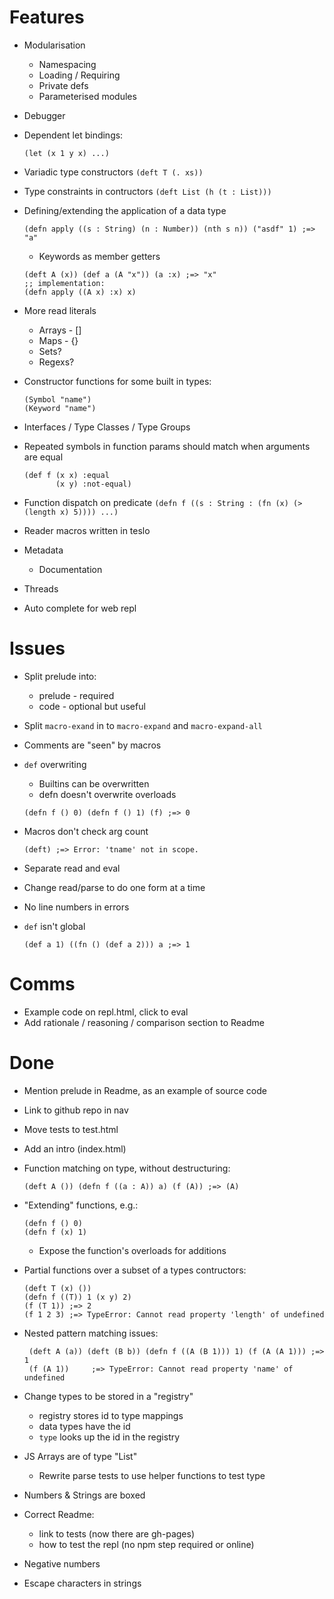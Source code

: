 # Features

 * Modularisation
   * Namespacing
   * Loading / Requiring
   * Private defs
   * Parameterised modules
 * Debugger
 * Dependent let bindings:

    ```
    (let (x 1 y x) ...)
    ```

 * Variadic type constructors `(deft T (. xs))`
 * Type constraints in contructors `(deft List (h (t : List)))`
 * Defining/extending the application of a data type

    ```
    (defn apply ((s : String) (n : Number)) (nth s n)) ("asdf" 1) ;=> "a"
    ```

   * Keywords as member getters

    ```
    (deft A (x)) (def a (A "x")) (a :x) ;=> "x"
    ;; implementation:
    (defn apply ((A x) :x) x)
    ```

 * More read literals
   * Arrays - []
   * Maps - {}
   * Sets?
   * Regexs?
 * Constructor functions for some built in types:

    ```
    (Symbol "name")
    (Keyword "name")
    ```

 * Interfaces / Type Classes / Type Groups
 * Repeated symbols in function params should match when arguments are equal

    ```
    (def f (x x) :equal
           (x y) :not-equal)
    ```

 * Function dispatch on predicate `(defn f ((s : String : (fn (x) (> (length x) 5)))) ...)`
 * Reader macros written in teslo
 * Metadata
   * Documentation
 * Threads
 * Auto complete for web repl

# Issues

 * Split prelude into:
   * prelude - required
   * code - optional but useful
 * Split `macro-exand` in to `macro-expand` and `macro-expand-all`
 * Comments are "seen" by macros
 * `def` overwriting
   * Builtins can be overwritten
   * defn doesn't overwrite overloads

    ```
    (defn f () 0) (defn f () 1) (f) ;=> 0
    ```

 * Macros don't check arg count

    ```
    (deft) ;=> Error: 'tname' not in scope.
    ```

 * Separate read and eval
 * Change read/parse to do one form at a time
 * No line numbers in errors
 * `def` isn't global

    ```
    (def a 1) ((fn () (def a 2))) a ;=> 1
    ```

# Comms

 * Example code on repl.html, click to eval
 * Add rationale / reasoning / comparison section to Readme

# Done

 * Mention prelude in Readme, as an example of source code
 * Link to github repo in nav
 * Move tests to test.html
 * Add an intro (index.html)
 * Function matching on type, without destructuring:

    ```
    (deft A ()) (defn f ((a : A)) a) (f (A)) ;=> (A)
    ```

 * "Extending" functions, e.g.:

    ```
    (defn f () 0)
    (defn f (x) 1)
    ```

   * Expose the function's overloads for additions
 * Partial functions over a subset of a types contructors:

    ```
    (deft T (x) ())
    (defn f ((T)) 1 (x y) 2)
    (f (T 1)) ;=> 2
    (f 1 2 3) ;=> TypeError: Cannot read property 'length' of undefined
    ```

 * Nested pattern matching issues:

    ```
     (deft A (a)) (deft (B b)) (defn f ((A (B 1))) 1) (f (A (A 1))) ;=> 1
     (f (A 1))     ;=> TypeError: Cannot read property 'name' of undefined
    ```

 * Change types to be stored in a "registry"
   * registry stores id to type mappings
   * data types have the id
   * `type` looks up the id in the registry
 * JS Arrays are of type "List"
   * Rewrite parse tests to use helper functions to test type
 * Numbers & Strings are boxed
 * Correct Readme:
   * link to tests (now there are gh-pages)
   * how to test the repl (no npm step required or online)
 * Negative numbers
 * Escape characters in strings
